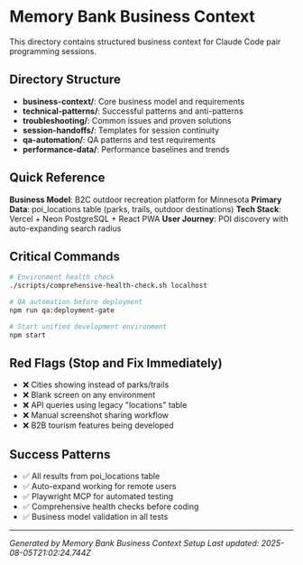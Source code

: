 # Memory Bank Business Context

This directory contains structured business context for Claude Code pair programming sessions.

## Directory Structure

- **business-context/**: Core business model and requirements
- **technical-patterns/**: Successful patterns and anti-patterns
- **troubleshooting/**: Common issues and proven solutions
- **session-handoffs/**: Templates for session continuity
- **qa-automation/**: QA patterns and test requirements
- **performance-data/**: Performance baselines and trends

## Quick Reference

**Business Model**: B2C outdoor recreation platform for Minnesota
**Primary Data**: poi_locations table (parks, trails, outdoor destinations)
**Tech Stack**: Vercel + Neon PostgreSQL + React PWA
**User Journey**: POI discovery with auto-expanding search radius

## Critical Commands

```bash
# Environment health check
./scripts/comprehensive-health-check.sh localhost

# QA automation before deployment
npm run qa:deployment-gate

# Start unified development environment
npm start
```

## Red Flags (Stop and Fix Immediately)

- ❌ Cities showing instead of parks/trails
- ❌ Blank screen on any environment
- ❌ API queries using legacy "locations" table
- ❌ Manual screenshot sharing workflow
- ❌ B2B tourism features being developed

## Success Patterns

- ✅ All results from poi_locations table
- ✅ Auto-expand working for remote users
- ✅ Playwright MCP for automated testing
- ✅ Comprehensive health checks before coding
- ✅ Business model validation in all tests

---
*Generated by Memory Bank Business Context Setup*
*Last updated: 2025-08-05T21:02:24.744Z*
